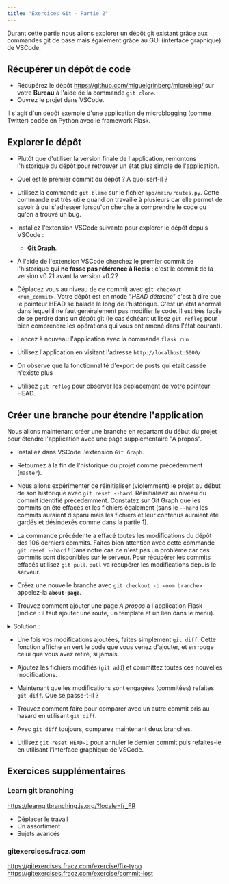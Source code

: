 ```yaml
---
title: "Exercices Git - Partie 2"
---
```


Durant cette partie nous allons explorer un dépôt git existant grâce aux commandes git de base mais également grâce au GUI (interface graphique) de VSCode.

## Récupérer un dépôt de code

- Récupérez le dépôt https://github.com/miguelgrinberg/microblog/ sur votre **Bureau** à l'aide de la commande `git clone`.
- Ouvrez le projet dans VSCode.

Il s'agit d'un dépôt exemple d'une application de microblogging (comme Twitter) codée en Python avec le framework Flask.

## Explorer le dépôt

<!-- - Installez ce qui est nécessaire pour l'application avec les commandes :

```bash
sudo apt install python3-pip
pip3 install -r requirements.txt
echo "PATH=~/.local/bin:$PATH" >> ~/.bashrc
source ~/.bashrc
flask db init
flask db upgrade
```

- Lancez l'application avec la commande `flask run`.

- Utilisez l'application en visitant l'adresse `http://localhost:5000/`, puis créez-vous un compte et postez un message.

- Tentez d'exporter vos posts
- Tenter de faire une recherche sur un post -->

- Plutôt que d'utiliser la version finale de l'application, remontons l'historique du dépôt pour retrouver un état plus simple de l'application.

- Quel est le premier commit du dépôt ? A quoi sert-il ?

- Utilisez la commande `git blame` sur le fichier `app/main/routes.py`. Cette commande est très utile quand on travaille à plusieurs car elle permet de savoir à qui s'adresser lorsqu'on cherche à comprendre le code ou qu'on a trouvé un bug.

<!-- - Installez `tig` qui est un utilitaire pour explorer un dépôt depuis le terminal. -->
- Installez l'extension VSCode suivante pour explorer le dépôt depuis VSCode :

  <!-- - [**GitLens**](https://marketplace.visualstudio.com/items?itemName=eamodio.gitlens) -->
  - [**Git Graph**](https://marketplace.visualstudio.com/items?itemName=mhutchie.git-graph).

- À l'aide de l'extension VSCode cherchez le premier commit de l'historique **qui ne fasse pas référence à Redis** : c'est le commit de la version v0.21 avant la version v0.22
<!-- - À l'aide de `tig` cherchez le premier commit de l'historique sans référence à Elasticsearch : c'est le commit de la version v0.15 avant la version v0.16 -->

- Déplacez vous au niveau de ce commit avec `git checkout <num_commit>`. Votre dépôt est en mode "_HEAD détaché_" c'est à dire que le pointeur HEAD se balade le long de l'historique.
  C'est un état anormal dans lequel il ne faut généralement pas modifier le code. Il est très facile de se perdre dans un dépôt git (le cas échéant utilisez `git reflog` pour bien comprendre les opérations qui vous ont amené dans l'état courant).

<!-- - Cherchez les fichiers de code java et la fonction `sum` dans cette application. -->

- Lancez à nouveau l'application avec la commande `flask run`

- Utilisez l'application en visitant l'adresse `http://localhost:5000/`
- On observe que la fonctionnalité d'export de posts qui était cassée n'existe plus

- Utilisez `git reflog` pour observer les déplacement de votre pointeur HEAD.

## Créer une branche pour étendre l'application

Nous allons maintenant créer une branche en repartant du début du projet pour étendre l'application avec une page supplémentaire "A propos".

- Installez dans VSCode l'extension `Git Graph`.

- Retournez à la fin de l'historique du projet comme précédemment (`master`).

- Nous allons expérimenter de réinitialiser (violemment) le projet au début de son historique avec `git reset --hard`. Réinitialisez au niveau du commit identifié précédemment. Constatez sur Git Graph que les commits on été effacés et les fichiers également (sans le `--hard` les commits auraient disparu mais les fichiers et leur contenus auraient été gardés et désindexés comme dans la partie 1).

- La commande précédente a effacé toutes les modifications du dépôt des 106 derniers commits. Faites bien attention avec cette commande `git reset --hard` ! Dans notre cas ce n'est pas un problème car ces commits sont disponibles sur le serveur. Pour récupérer les commits effacés utilisez `git pull`. `pull` va récupérer les modifications depuis le serveur.

<!-- FIXME: -->
<!-- - Pour créer une branche plus "doucement" nous allons a nouveau déplacer HEAD au niveau du commit d'introduction du `Jenkinsfile`. -->

- Créez une nouvelle branche avec `git checkout -b <nom branche>` appelez-la **`about-page`**.

- Trouvez comment ajouter une page _A propos_ à l'application Flask (indice : il faut ajouter une route, un template et un lien dans le menu).

<details><summary>Solution :</summary>

`app/templates/base.html` :

```python
<li><a href="{{ url_for('main.about_page') }}">{{ _('About') }}</a></li>
```

`app/main/routes.py` :

```python
@bp.route('/about')
def about_page():
    return render_template('about.html', title=_('About me'))
```

`app/templates/about.html` :

```html
{% extends "base.html" %} {% block app_content %}

<h1>A propos</h1>
<p>
  Bonjour, je m'appelle Hadrien et j'ai modifié
  <a href="https://github.com/miguelgrinberg/microblog">l'application Microblog de Miguel Grinberg pour ce TP</a>.
</p>
{% endblock %}
```

</details>

- Une fois vos modifications ajoutées, faites simplement `git diff`. Cette fonction affiche en vert le code que vous venez d'ajouter, et en rouge celui que vous avez retiré, si jamais.

- Ajoutez les fichiers modifiés (`git add`) et committez toutes ces nouvelles modifications.

- Maintenant que les modifications sont engagées (commitées) refaites `git diff`. Que se passe-t-il ?

- Trouvez comment faire pour comparer avec un autre commit pris au hasard en utilisant `git diff`.

- Avec `git diff` toujours, comparez maintenant deux branches.

- Utilisez `git reset HEAD~1` pour annuler le dernier commit puis refaites-le en utilisant l'interface graphique de VSCode.

## Exercices supplémentaires

### Learn git branching

https://learngitbranching.js.org/?locale=fr_FR

- Déplacer le travail
- Un assortiment
- Sujets avancés

### gitexercises.fracz.com

https://gitexercises.fracz.com/exercise/fix-typo
https://gitexercises.fracz.com/exercise/commit-lost
